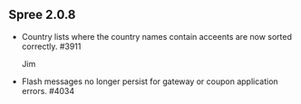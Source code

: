 ## Spree 2.0.8 ##

* Country lists where the country names contain acceents are now sorted correctly. #3911

    Jim

* Flash messages no longer persist for gateway or coupon application errors. #4034
